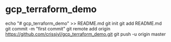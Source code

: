 # gcp_terraform_demo
echo "# gcp_terraform_demo" >> README.md
git init
git add README.md
git commit -m "first commit"
git remote add origin https://github.com/crissjyl/gcp_terraform_demo.git
git push -u origin master
